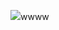                   
  <img src="https://img.shields.io/badge/javascript-F7DF1E?style=for-the-badge&logo=javascript&logoColor=black">wwww
